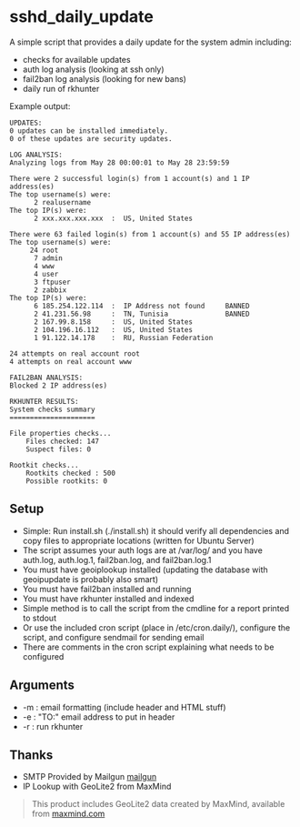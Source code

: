 # sshd_daily_update
A simple script that provides a daily update for the system admin including:
* checks for available updates
* auth log analysis (looking at ssh only)
* fail2ban log analysis (looking for new bans)
* daily run of rkhunter

Example output:
```
UPDATES:
0 updates can be installed immediately.
0 of these updates are security updates.

LOG ANALYSIS:
Analyzing logs from May 28 00:00:01 to May 28 23:59:59

There were 2 successful login(s) from 1 account(s) and 1 IP address(es)
The top username(s) were:
      2 realusername
The top IP(s) were:
      2 xxx.xxx.xxx.xxx  :  US, United States        

There were 63 failed login(s) from 1 account(s) and 55 IP address(es)
The top username(s) were:
     24 root
      7 admin
      4 www
      4 user
      3 ftpuser
      2 zabbix
The top IP(s) were:
      6 185.254.122.114  :  IP Address not found     BANNED
      2 41.231.56.98     :  TN, Tunisia              BANNED
      2 167.99.8.158     :  US, United States        
      2 104.196.16.112   :  US, United States        
      1 91.122.14.178    :  RU, Russian Federation   

24 attempts on real account root
4 attempts on real account www

FAIL2BAN ANALYSIS:
Blocked 2 IP address(es)

RKHUNTER RESULTS:
System checks summary
=====================

File properties checks...
    Files checked: 147
    Suspect files: 0

Rootkit checks...
    Rootkits checked : 500
    Possible rootkits: 0
```

## Setup
* Simple: Run install.sh (./install.sh) it should verify all dependencies and copy files to appropriate locations (written for Ubuntu Server)
* The script assumes your auth logs are at /var/log/ and you have auth.log, auth.log.1, fail2ban.log, and fail2ban.log.1
* You must have geoiplookup installed (updating the database with geoipupdate is probably also smart)
* You must have fail2ban installed and running
* You must have rkhunter installed and indexed
* Simple method is to call the script from the cmdline for a report printed to stdout
* Or use the included cron script (place in /etc/cron.daily/), configure the script, and configure sendmail for sending email
* There are comments in the cron script explaining what needs to be configured

## Arguments
* -m : email formatting (include header and HTML stuff)
* -e : "TO:" email address to put in header
* -r : run rkhunter

## Thanks
* SMTP Provided by Mailgun  [mailgun](https://www.mailgun.com/)
* IP Lookup with GeoLite2 from MaxMind
> This product includes GeoLite2 data created by MaxMind, available from [maxmind.com](https://www.maxmind.com)
